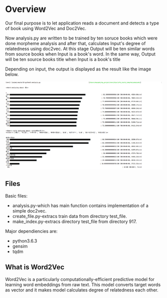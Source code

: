<html>
<body>
  <h1>Overview</h1>
  Our final purpose is to let application reads a document and detects a type of book using Word2Vec and Doc2Vec.
<p> Now analysis.py are written to be trained by ten soruce books which were done morpheme analysis and after that, calculates Input's degree of relatedness using doc2vec. At this stage Output will be ten similar words from source books when Input is a book's word. In the same way, Output will be ten source books title when Input is a book's title</p>

  Depending on input, the output is displayed as the result like the image below. 
  <div>
<img alt="er" src="https://github.com/Eljefemasao/Natural-Language-Analysis/blob/image/image/graph1.png")
     </div>
  <h2>Files</h2>

  Basic files:  
  <ul>
    <li>analysis.py-which has main function contains implementation of a simple doc2vec.</li>
    <li>create_file.py-extracs train data from directory test_file.</li>
    <li>make_index.py-extracs directory test_file from directory 917.</li>
  </ul>
  
  Major dependiencies are:
  
  <ul>
    <li>python3.6.3</li>
    <li>gensim</li>
    <li>tqdm</li>
  </ul>
  
  <h2>What is Word2Vec</h2>
  Word2Vec is a particularly computationally-efficient predictive model for learning word embeddings from raw text. This model converts target words as vector and it makes model calculates degree of relatedness each other.
</body>
</html>
